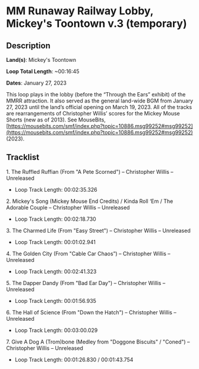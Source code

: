 # MM Runaway Railway Lobby, Mickey's Toontown v.3 (temporary)

## Description

**Land(s)**: Mickey's Toontown

**Loop Total Length**: ~00:16:45

**Dates**: January 27, 2023

This loop plays in the lobby (before the “Through the Ears” exhibit) of the MMRR attraction. It also served as the general land-wide BGM from January 27, 2023 until the land’s official opening on March 19, 2023. All of the tracks are rearrangements of Christopher Willis’ scores for the Mickey Mouse Shorts (new as of 2013). See MouseBits, [https://mousebits.com/smf/index.php?topic=10886.msg99252#msg99252](https://mousebits.com/smf/index.php?topic=10886.msg99252#msg99252) (2023).

## Tracklist

1\. The Ruffled Ruffian (From "A Pete Scorned") – Christopher Willis – Unreleased

- Loop Track Length: 00:02:35.326

2\. Mickey's Song (Mickey Mouse End Credits) / Kinda Roll ‘Em / The Adorable Couple – Christopher Willis – Unreleased

- Loop Track Length: 00:02:18.730

3\. The Charmed Life (From "Easy Street") – Christopher Willis – Unreleased

- Loop Track Length: 00:01:02.941

4\. The Golden City (From "Cable Car Chaos”) – Christopher Willis – Unreleased

- Loop Track Length: 00:02:41.323

5\. The Dapper Dandy (From "Bad Ear Day") – Christopher Willis – Unreleased

- Loop Track Length: 00:01:56.935

6\. The Hall of Science (From "Down the Hatch") – Christopher Willis – Unreleased

- Loop Track Length: 00:03:00.029

7\. Give A Dog A (Trom)bone (Medley from "Doggone Biscuits" / "Coned") – Christopher Willis – Unreleased

- Loop Track Length: 00:01:26.830 / 00:01:43.754
